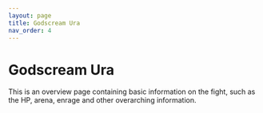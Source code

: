 ```yaml
---
layout: page
title: Godscream Ura
nav_order: 4
---
```


# Godscream Ura

This is an overview page containing basic information on the fight, such as the HP, arena, enrage and other overarching information.